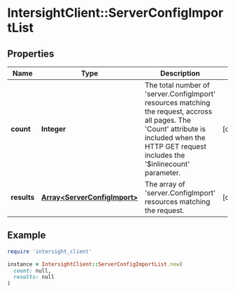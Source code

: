 # IntersightClient::ServerConfigImportList

## Properties

| Name | Type | Description | Notes |
| ---- | ---- | ----------- | ----- |
| **count** | **Integer** | The total number of &#39;server.ConfigImport&#39; resources matching the request, accross all pages. The &#39;Count&#39; attribute is included when the HTTP GET request includes the &#39;$inlinecount&#39; parameter. | [optional] |
| **results** | [**Array&lt;ServerConfigImport&gt;**](ServerConfigImport.md) | The array of &#39;server.ConfigImport&#39; resources matching the request. | [optional] |

## Example

```ruby
require 'intersight_client'

instance = IntersightClient::ServerConfigImportList.new(
  count: null,
  results: null
)
```

